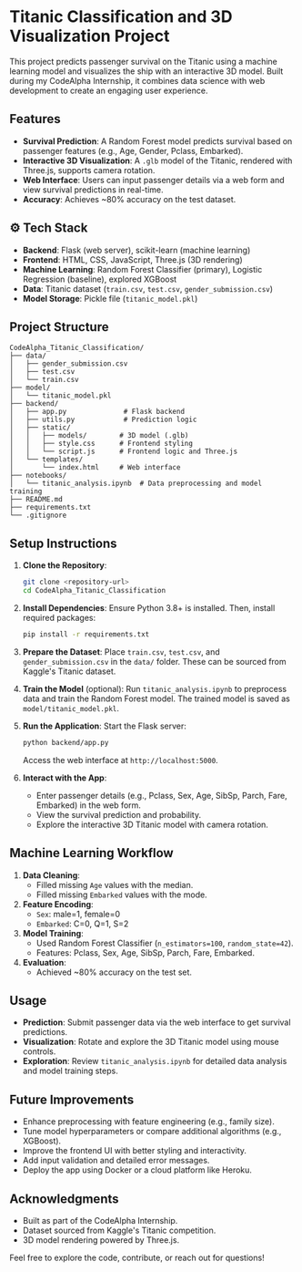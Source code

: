 # Titanic Classification and 3D Visualization Project

This project predicts passenger survival on the Titanic using a machine learning model and visualizes the ship with an interactive 3D model. Built during my CodeAlpha Internship, it combines data science with web development to create an engaging user experience.

## Features

- **Survival Prediction**: A Random Forest model predicts survival based on passenger features (e.g., Age, Gender, Pclass, Embarked).
- **Interactive 3D Visualization**: A `.glb` model of the Titanic, rendered with Three.js, supports camera rotation.
- **Web Interface**: Users can input passenger details via a web form and view survival predictions in real-time.
- **Accuracy**: Achieves ~80% accuracy on the test dataset.

## ⚙️ Tech Stack

- **Backend**: Flask (web server), scikit-learn (machine learning)
- **Frontend**: HTML, CSS, JavaScript, Three.js (3D rendering)
- **Machine Learning**: Random Forest Classifier (primary), Logistic Regression (baseline), explored XGBoost
- **Data**: Titanic dataset (`train.csv`, `test.csv`, `gender_submission.csv`)
- **Model Storage**: Pickle file (`titanic_model.pkl`)

## Project Structure

```
CodeAlpha_Titanic_Classification/
├── data/
│   ├── gender_submission.csv
│   ├── test.csv
│   └── train.csv
├── model/
│   └── titanic_model.pkl
├── backend/
│   ├── app.py              # Flask backend
│   ├── utils.py            # Prediction logic
│   ├── static/
│   │   ├── models/        # 3D model (.glb)
│   │   ├── style.css      # Frontend styling
│   │   └── script.js      # Frontend logic and Three.js
│   └── templates/
│       └── index.html     # Web interface
├── notebooks/
│   └── titanic_analysis.ipynb  # Data preprocessing and model training
├── README.md
├── requirements.txt
└── .gitignore
```

## Setup Instructions

1. **Clone the Repository**:
   ```bash
   git clone <repository-url>
   cd CodeAlpha_Titanic_Classification
   ```

2. **Install Dependencies**:
   Ensure Python 3.8+ is installed. Then, install required packages:
   ```bash
   pip install -r requirements.txt
   ```

3. **Prepare the Dataset**:
   Place `train.csv`, `test.csv`, and `gender_submission.csv` in the `data/` folder. These can be sourced from Kaggle's Titanic dataset.

4. **Train the Model** (optional):
   Run `titanic_analysis.ipynb` to preprocess data and train the Random Forest model. The trained model is saved as `model/titanic_model.pkl`.

5. **Run the Application**:
   Start the Flask server:
   ```bash
   python backend/app.py
   ```
   Access the web interface at `http://localhost:5000`.

6. **Interact with the App**:
   - Enter passenger details (e.g., Pclass, Sex, Age, SibSp, Parch, Fare, Embarked) in the web form.
   - View the survival prediction and probability.
   - Explore the interactive 3D Titanic model with camera rotation.

## Machine Learning Workflow

1. **Data Cleaning**:
   - Filled missing `Age` values with the median.
   - Filled missing `Embarked` values with the mode.
2. **Feature Encoding**:
   - `Sex`: male=1, female=0
   - `Embarked`: C=0, Q=1, S=2
3. **Model Training**:
   - Used Random Forest Classifier (`n_estimators=100`, `random_state=42`).
   - Features: Pclass, Sex, Age, SibSp, Parch, Fare, Embarked.
4. **Evaluation**:
   - Achieved ~80% accuracy on the test set.

## Usage

- **Prediction**: Submit passenger data via the web interface to get survival predictions.
- **Visualization**: Rotate and explore the 3D Titanic model using mouse controls.
- **Exploration**: Review `titanic_analysis.ipynb` for detailed data analysis and model training steps.

## Future Improvements

- Enhance preprocessing with feature engineering (e.g., family size).
- Tune model hyperparameters or compare additional algorithms (e.g., XGBoost).
- Improve the frontend UI with better styling and interactivity.
- Add input validation and detailed error messages.
- Deploy the app using Docker or a cloud platform like Heroku.

## Acknowledgments

- Built as part of the CodeAlpha Internship.
- Dataset sourced from Kaggle's Titanic competition.
- 3D model rendering powered by Three.js.

Feel free to explore the code, contribute, or reach out for questions!